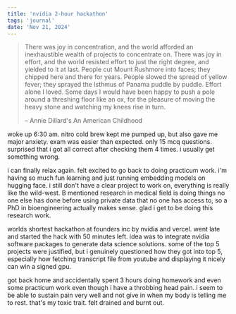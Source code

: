 ```yaml
---
title: 'nvidia 2-hour hackathon'
tags: 'journal'
date: 'Nov 21, 2024'
---
```


> There was joy in concentration, and the world afforded an inexhaustible wealth of projects to concentrate on. There was joy in effort, and the world resisted effort to just the right degree, and yielded to it at last. People cut Mount Rushmore into faces; they chipped here and there for years. People slowed the spread of yellow fever; they sprayed the Isthmus of Panama puddle by puddle. Effort alone I loved. Some days I would have been happy to push a pole around a threshing floor like an ox, for the pleasure of moving the heavy stone and watching my knees rise in turn.
>
> – Annie Dillard's An American Childhood

woke up 6:30 am. nitro cold brew kept me pumped up, but also gave me major anxiety. exam was easier than expected. only 15 mcq questions. surprised that i got all correct after checking them 4 times. i usually get something wrong.

i can finally relax again. felt excited to go back to doing practicum work. i'm having so much fun learning and just running embedding models on hugging face. i still don't have a clear project to work on, everything is really like the wild-west. B mentioned research in medical field is doing things no one else has done before using private data that no one has access to, so a PhD in bioengineering actually makes sense. glad i get to be doing this research work.

worlds shortest hackathon at founders inc by nvidia and vercel. went late and started the hack with 50 minutes left. idea was to integrate nvidia software packages to generate data science solutions. some of the top 5 projects were justified, but i genuinely questioned how they got into top 5, especially how fetching transcript file from youtube and displaying it nicely can win a signed gpu.

got back home and accidentally spent 3 hours doing homework and even some practicum work even though i have a throbbing head pain. i seem to be able to sustain pain very well and not give in when my body is telling me to rest. that's my toxic trait. felt drained and burnt out.
